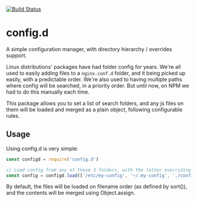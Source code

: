 [![Build Status](https://travis-ci.org/mancontr/config.d.svg?branch=master)](https://travis-ci.org/mancontr/config.d)

# config.d

A simple configuration manager, with directory hierarchy / overrides support.

Linux distributions' packages have had folder config for years. We're all used to easily adding files to a `nginx.conf.d` folder, and it being picked up easily, with a predictable order. We're also used to having multiple paths where config will be searched, in a priority order. But until now, on NPM we had to do this manually each time.

This package allows you to set a list of search folders, and any js files on them will be loaded and merged as a plain object, following configurable rules.

## Usage

Using config.d is very simple:

```js
const configd = require('config.d')

// Load config from any of these 3 folders, with the latter overriding the former
const config = configd.load(['/etc/my-config', '~/.my-config', './config'])
```

By default, the files will be loaded on filename order (as defined by sort()), and the contents will be merged using Object.assign.
